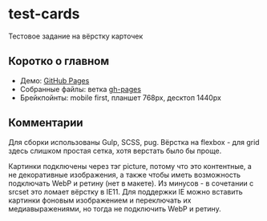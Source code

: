 # test-cards
Тестовое задание на вёрстку карточек

## Коротко о главном
* Демо: [GitHub Pages](https://glevanov.github.io/test-cards)
* Собранные файлы: ветка [gh-pages](https://github.com/glevanov/test-cards/tree/gh-pages)
* Брейкпойнты: mobile first, планшет 768px, десктоп 1440px  

## Комментарии
Для сборки использованы Gulp, SCSS, pug. Вёрстка на flexbox - для grid здесь слишком простая сетка, хотя верстать было бы проще.

Картинки подключены через тэг picture, потому что это контентные, а не декоративные изображения, а также чтобы иметь возможность подключать WebP и ретину (нет в макете). Из минусов - в сочетании с srcset это ломает вёрстку в IE11. Для поддержки IE можно вставить картинки фоновым изображением и переключать их медиавыражениями, но тогда не подключить WebP и ретину.
